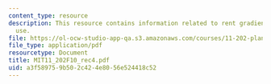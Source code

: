 ```yaml
---
content_type: resource
description: This resource contains information related to rent gradients and land
  use.
file: https://ol-ocw-studio-app-qa.s3.amazonaws.com/courses/11-202-planning-economics-fall-2010/a3f589759b502c424e8056e524418c52_MIT11_202F10_rec4.pdf
file_type: application/pdf
resourcetype: Document
title: MIT11_202F10_rec4.pdf
uid: a3f58975-9b50-2c42-4e80-56e524418c52
---
```

